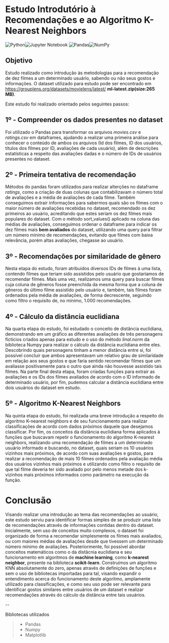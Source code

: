 # Estudo Introdutório à Recomendações e ao Algoritmo K-Nearest Neighbors

![Python](https://img.shields.io/badge/python-3670A0?style=for-the-badge&logo=python&logoColor=ffdd54)![Jupyter Notebook](https://img.shields.io/badge/jupyter-%23FA0F00.svg?style=for-the-badge&logo=jupyter&logoColor=white)
![Pandas](https://img.shields.io/badge/pandas-%23150458.svg?style=for-the-badge&logo=pandas&logoColor=white)![NumPy](https://img.shields.io/badge/numpy-%23013243.svg?style=for-the-badge&logo=numpy&logoColor=white)

## Objetivo

Estudo realizado como introdução às metodologias para a recomendação de dez filmes a um determinado usuário, sabendo ou não seus gostos e informações.
O dataset utilizado para estudo pode ser encontrado em  https://grouplens.org/datasets/movielens/latest/ **ml-latest.zip(size:265 MB)**.

Este estudo foi realizado orientado pelos seguintes passos:

## 1º - Compreender os dados presentes no dataset
Foi utilizado o Pandas para transformar os arquivos *movies.csv* e *ratings.csv* em dataframes, ajudando a realizar uma primeira análise para conhecer o conteúdo de ambos os arquivos (Id dos filmes, ID dos usuários, títulos dos filmes por ID, avaliações de cada usuário), além de descrições estatísticas a respeito das avaliações dadas e o número de IDs de usuários presentes no dataset.

## 2º - Primeira tentativa de recomendação
Métodos do pandas foram utilizados para realizar alterções no dataframe *ratings*, como a criação de duas colunas que contabilizavam o número total de avaliações e a média de avaliações de cada filme. Também conseguimos extrair informações para sabermos quais são os filmes com o maior número de avaliações recebidas no dataset, recomendado os dez primeiros ao usuário, acreditando que estes seriam os dez filmes mais populares do dataset.
Com o método sort_values() aplicado na coluna das médias de avaliações, conseguimos ordenar o dataframe para indicar os dez filmes mais **bem avaliados** do dataset, utilizando uma query para filtrar um número mínimo de recomendações, evitando que filmes com baixa relevância, porém altas avaliações, chegasse ao usuário.

## 3º - Recomendações por similaridade de gênero
Nesta etapa do estudo, foram atribuidos diversos IDs de filmes à uma lista, contendo filmes que teriam sido assistidos pelo usuário que gostaríamos de recomendar filmes. Mais uma vez, realizamos uma query para buscar filmes cuja coluna de gêneros fosse preenchida da mesma forma que a coluna de gêneros do último filme assistido pelo usuário e, também, tais filmes foram ordenados pela média de avaliações, de forma decrescente, seguindo como filtro o requisito de, no mínimo, 1.000 recomendações.

## 4º - Cálculo da distância euclidiana
Na quarta etapa do estudo, foi estudado o conceito de distância euclidiana, demonstrando em um gráfico as diferentes avaliações de três personagens fictícios criados apenas para estudo e o uso do método *linal.norm* da biblioteca Numpy para realizar o cálculo da distância euclidiana entre eles. Descobrindo quais personagens tinham a menor distância entre si, foi possível concluir que ambos apresentavam um relativo grau de similaridade em relação aos seus gostos e que faria sentido recomendar filmes que um avaliasse positivamente para o outro que ainda não houvesse assistido tais filmes.
Na parte final desta etapa, foram criadas funções para extrair as avaliações e os IDs dos filmes avaliados de acordo com o ID informado de determinado usuário, por fim, pudemos calcular a distância euclidiana entre dois usuários do dataset em estudo.

## 5º - Algoritmo K-Nearest Neighbors
Na quinta etapa do estudo, foi realizada uma breve introdução a respeito do algoritmo K-nearest neighbors e de seu funcionamento para realizar classificações de acordo com dados próximos daquele que desejamos classificar. 
Por fim, os conceitos da distância euclidiana forma aplicados à funções que buscavam repetir o funcionamento do algoritmo K-nearest neighbors, realizando uma recomendação de filmes a um determinado usuário informado e buscando, no dataset, quais seriam os 10 usuários vizinhos mais próximos, de acordo com suas avaliações e gostos, para realizar a recomendação de mais 10 filmes ordenados pela avaliação média dos usuários vizinhos mais próximos e utilizando como filtro o requisito de que tal filme deveria ter sido avaliado por pelo menos metade dos k-vizinhos mais próximos informados como parâmetro na execução da função.

# Conclusão 
Visando realizar uma introdução ao tema das recomendações ao usuário, este estudo serviu para identificar formas simples de se produzir uma lista de recomendações através de informações contidas dentro do dataset.
Inicialmente, sem uso de conceitos muito complexos, o dataset foi organizado de forma a recomendar simplesmente os filmes mais avaliados, ou com maiores médias de avaliações desde que tivessem um determinado número mínimo de avaliações.
Posteriormente, foi possível abordar conceitos matemáticos como o da distâcnia euclidiana e seu funcionamento em algoritmos de **machine learning**, como **k-nearest neighbor**, presente na biblioteca **scikit-learn**. Construímos um algoritmo KNN absolutamente do zero, apenas através de definições de funções e sem o uso de bibliotecas importadas para tal, visando expandir o entendimento acerca do funcionamento deste algoritmo, amplamente utilizado para classificações, e como seu uso pode ser relevante para identificar gostos similares entre usuários de um dataset e realizar recomendações através do cálculo da distância entre tais usuários.

--

Bibliotecas utilizados
> - Pandas
> - Numpy
> - Matplotlib
